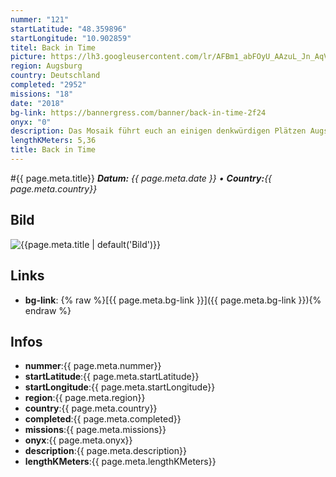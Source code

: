 ```yaml
---
nummer: "121"
startLatitude: "48.359896"
startLongitude: "10.902859"
titel: Back in Time
picture: https://lh3.googleusercontent.com/lr/AFBm1_abFOyU_AAzuL_Jn_AqVthJaYhQMmG7zacO0Tgqi-d1TefNSs03cOShVuCmJdVzsgiCymMYbz_jgsookNK0-NSH0zbQStHZLaUADu5XMO0EkIxcobJD8up44Un30rYvBB6Kv72mMAtWa_Izn6TekBJw7cyTjQ2UDZsXJGX9llCSVlwNL_kDrvOSeaz3NeTY-rOoXst7hpqkbqiSS0dYrDr-KlC2Cw5XOE43ODhXCzafXVpX-KnpBs4WnlGhzqCHYlcwcmvx3wbdwyMnrgreiawtXR5DqEOiVsFNvtile1_KKR2SjStBWjrlZzhITD7azb58tEP3PIN-VMUeQwMFWGNfLUyNAK_HyINGOk4jUIjUtX8GdiYTskbYf4L4SInHRe0v6sv9_vgBj0HMb4sLteqHXeWPEei9lpM0kFq3BDWZUmk-y6XvyuTVhI7SX3FT937MoZrvCOUbBbndkJ-2HsWsrI9CTpU-FMBlhESy2mqSR_9Iv3EV5K5Mvi2Xr1XwpjyR2laBwoeIXkRAS6TjCcqGSBTYo0EHYo-sT4zpQjAD9EXHGG8AA69FLPIDAOfqU-nDK0nwDBQIj41wbbG9sKuOB_LRRG7ZndZtbnAV3EVfuxwAXg-WWP1vgMAWalF7DtDEEyI3UbUsB_m5cnzEeVbn9j_D01mbVP9-ybntLBljmFb6Avp0smt6qYld-lLBf90Rvo3mkFfK1DC6oCvpaXCh5ti4LTTuv_ulv4Fh3gqSxUuhRndd47CWWrnp_Q8hlZPN5viMOKtASV1z7CVY_9vI1XpGwnDsHX508As_t2zsVhaCxn3wibN1nyl4h81ZPnaddGahTuYz_b1m2PGFK3_LiJvUCOs7XkEd
region: Augsburg
country: Deutschland
completed: "2952"
missions: "18"
date: "2018"
bg-link: https://bannergress.com/banner/back-in-time-2f24
onyx: "0"
description: Das Mosaik führt euch an einigen denkwürdigen Plätzen Augsburgs vorbei. Gleich in der  Nähe der ersten Mission befindet sich die Augsburger Puppenkiste.
lengthKMeters: 5,36
title: Back in Time
---
```


#{{ page.meta.title}}
_**Datum:** {{ page.meta.date }} • **Country:**{{ page.meta.country}}_

## Bild
![{{page.meta.title | default('Bild')}}]({{page.meta.picture}})

## Links
- **bg-link**: {% raw %}[{{ page.meta.bg-link }}]({{ page.meta.bg-link }}){% endraw %}

## Infos
- **nummer**:{{ page.meta.nummer}}
- **startLatitude**:{{ page.meta.startLatitude}}
- **startLongitude**:{{ page.meta.startLongitude}}
- **region**:{{ page.meta.region}}
- **country**:{{ page.meta.country}}
- **completed**:{{ page.meta.completed}}
- **missions**:{{ page.meta.missions}}
- **onyx**:{{ page.meta.onyx}}
- **description**:{{ page.meta.description}}
- **lengthKMeters**:{{ page.meta.lengthKMeters}}

